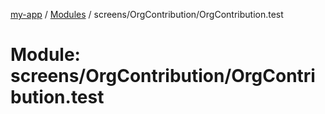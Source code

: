 [my-app](../README.md) / [Modules](../modules.md) / screens/OrgContribution/OrgContribution.test

# Module: screens/OrgContribution/OrgContribution.test
